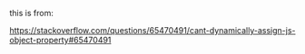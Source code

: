 this is from:

https://stackoverflow.com/questions/65470491/cant-dynamically-assign-js-object-property#65470491


